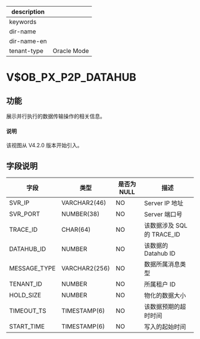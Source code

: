 |description||
|---|---|
|keywords||
|dir-name||
|dir-name-en||
|tenant-type|Oracle Mode|

# V$OB_PX_P2P_DATAHUB

## 功能

展示并行执行的数据传输操作的相关信息。

<main id="notice" type='explain'>
  <h4>说明</h4>
  <p>该视图从 V4.2.0 版本开始引入。</p>
</main>

## 字段说明

| **字段** | **类型** | **是否为 NULL** | **描述** |
| --- | --- | --- | --- |
| SVR_IP | VARCHAR2(46) | NO | Server IP 地址 |
| SVR_PORT | NUMBER(38) | NO | Server 端口号 |
| TRACE_ID | CHAR(64) | NO | 该数据涉及 SQL 的 TRACE_ID |
| DATAHUB_ID | NUMBER | NO | 该数据的 Datahub ID |
| MESSAGE_TYPE | VARCHAR2(256) | NO | 数据所属消息类型 |
| TENANT_ID | NUMBER | NO | 所属租户 ID |
| HOLD_SIZE | NUMBER | NO | 物化的数据大小 |
| TIMEOUT_TS | TIMESTAMP(6) | NO | 该数据预期的超时时间 |
| START_TIME | TIMESTAMP(6) | NO | 写入的起始时间 |
